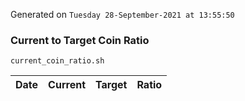 Generated on `Tuesday 28-September-2021 at 13:55:50`

### Current to Target Coin Ratio
`current_coin_ratio.sh`

Date|Current|Target|Ratio
---|---|---|---
